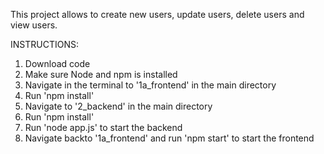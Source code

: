 This project allows to create new users, update users, delete users and view users.

INSTRUCTIONS:
1. Download code
2. Make sure Node and npm is installed
3. Navigate in the terminal to '1a_frontend' in the main directory
4. Run 'npm install'
5. Navigate to '2_backend' in the main directory
6. Run 'npm install'
7. Run 'node app.js' to start the backend
8. Navigate backto '1a_frontend' and run 'npm start' to start the frontend